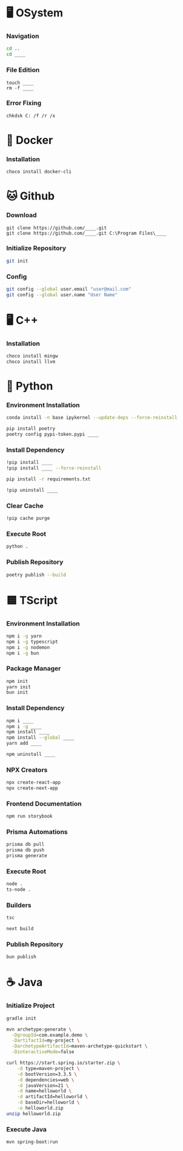 # 🖥️ OSystem

### Navigation
```sh
cd ..
cd ____
```

### File Edition
```
touch ____
rm -f ____
```

### Error Fixing
```sh
chkdsk C: /f /r /x
```


# 🐋 Docker

### Installation
```sh
choco install docker-cli
```


# 🐱 Github

### Download
```
git clone https://github.com/____.git
git clone https://github.com/____.git C:\Program Files\____

```

### Initialize Repository
```sh
git init
```

### Config
```sh
git config --global user.email "user@mail.com"
git config --global user.name "User Name"
```

# 🖥️ C++

### Installation
```sh
choco install mingw
choco install llvm
```

# 🐍 Python

### Environment Installation
```sh
conda install -n base ipykernel --update-deps --force-reinstall
```

```sh
pip install poetry
poetry config pypi-token.pypi ____
```

### Install Dependency
```sh
!pip install ____
!pip install ____ --force-reinstall
```

```sh
pip install -r requirements.txt
```

```sh
!pip uninstall ____
```

### Clear Cache
```sh
!pip cache purge
```

### Execute Root
```sh
python .
```

### Publish Repository
```sh
poetry publish --build
```


# 🟦 TScript

### Environment Installation
```sh
npm i -g yarn
npm i -g typescript 
npm i -g nodemon
npm i -g bun
```

### Package Manager
```sh
npm init
yarn init
bun init
```

### Install Dependency
```sh
npm i ____
npm i -g ____
npm install ____
npm install --global ____
yarn add ____
```

```sh
npm uninstall ____
```

### NPX Creators
```sh
npx create-react-app
npx create-next-app
```

### Frontend Documentation
```sh
npm run storybook
```

### Prisma Automations
```sh
prisma db pull
prisma db push
prisma generate
```

### Execute Root
```sh
node .
ts-node .
```

### Builders
```sh
tsc
```
```sh
next build
```

### Publish Repository
```sh
bun publish
```


# ☕ Java

### Initialize Project
```sh
gradle init
```

```sh
mvn archetype:generate \
  -DgroupId=com.example.demo \
  -DartifactId=my-project \
  -DarchetypeArtifactId=maven-archetype-quickstart \
  -DinteractiveMode=false
```

```sh
curl https://start.spring.io/starter.zip \
    -d type=maven-project \
    -d bootVersion=3.3.5 \
    -d dependencies=web \
    -d javaVersion=21 \
    -d name=helloworld \
    -d artifactId=helloworld \
    -d baseDir=helloworld \
    -o helloworld.zip
unzip helloworld.zip
```

### Execute Java
```sh
mvn spring-boot:run
```
